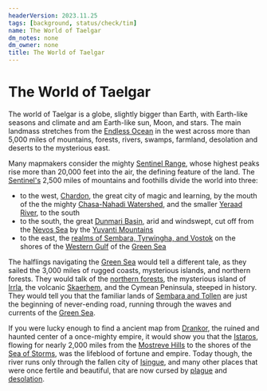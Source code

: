 ```yaml
---
headerVersion: 2023.11.25
tags: [background, status/check/tim]
name: The World of Taelgar
dm_notes: none
dm_owner: none
title: The World of Taelgar
---
```

# The World of Taelgar




The world of Taelgar is a globe, slightly bigger than Earth, with Earth-like seasons and climate and am Earth-like sun, Moon, and stars. The main landmass stretches from the [Endless Ocean](<./endless-ocean.md>) in the west across more than 5,000 miles of mountains, forests, rivers, swamps, farmland, desolation and deserts to the mysterious east.  

Many mapmakers consider the mighty [Sentinel Range](<./sentinel-range.md>), whose highest peaks rise more than 20,000 feet into the air, the defining feature of the land. The [Sentinel's](<./sentinel-range.md>) 2,500 miles of mountains and foothills divide the world into three: 
* to the west, [Chardon](<greater-chardon/chardonian-empire/chardon/chardon.md>), the great city of magic and learning, by the mouth of the the mighty [Chasa-Nahadi Watershed](<major-rivers/chasa-nahadi-watershed/chasa-nahadi-watershed.md>), and the smaller [Yeraad River](<major-rivers/yeraad-river-basin.md>), to the south
* to the south, the great [Dunmari Basin](<greater-dunmar/dunmari-basin/dunmari-basin.md>), arid and windswept, cut off from the [Nevos Sea](<nevos-and-apporia/nevos-sea.md>) by the [Yuvanti Mountains](<greater-dunmar/yuvanti-mountains.md>)
* to the east, the [realms of Sembara, Tyrwingha, and Vostok](<greater-sembara/greater-sembara.md>) on the shores of the [Western Gulf](<greater-sembara/western-gulf.md>) of the [Green Sea](<./green-sea.md>)

The halflings navigating the [Green Sea](<./green-sea.md>) would tell a different tale, as they sailed the 3,000 miles of rugged coasts, mysterious islands, and northern forests. They would talk of the [northern forests](<northern-green-sea/northern-green-sea.md>), the mysterious island of [Irrla](<eastern-green-sea/irrla.md>), the volcanic [Skaerhem](<western-green-sea/skaerhem/skaerhem.md>), and the Cymean Peninsula, steeped in history. They would tell you that the familiar lands of [Sembara and Tollen](<greater-sembara/greater-sembara.md>) are just the beginning of never-ending road, running through the waves and currents of the [Green Sea](<./green-sea.md>).

If you were lucky enough to find a ancient map from [Drankor](<../history/drankorian-era/drankorian-empire.md>), the ruined and haunted center of a once-mighty empire, it would show you that the [Istaros](<major-rivers/istaros.md>), flowing for nearly 2,000 miles from the [Mostreve Hills](<greater-sembara/mostreve-hills.md>) to the shores of the [Sea of Storms](<drankorian-hinterland/sea-of-storms.md>), was the lifeblood of fortune and empire. Today though, the river runs only through the fallen city of [Isingue](<upper-istaros/isingue.md>), and many other places that were once fertile and beautiful, that are now cursed by [plague](<upper-istaros/plaguelands.md>) and [desolation](<drankorian-hinterland/desolation-of-cha-mutte.md>). 

